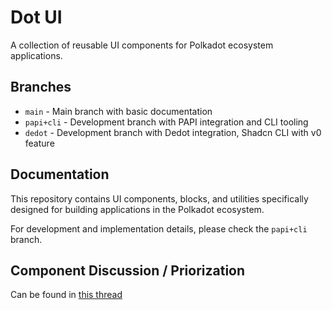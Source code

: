 # Dot UI

A collection of reusable UI components for Polkadot ecosystem applications.

## Branches

- `main` - Main branch with basic documentation
- `papi+cli` - Development branch with PAPI integration and CLI tooling
- `dedot` - Development branch with Dedot integration, Shadcn CLI with v0 feature

## Documentation

This repository contains UI components, blocks, and utilities specifically
designed for building applications in the Polkadot ecosystem.

For development and implementation details, please check the `papi+cli` branch.

## Component Discussion / Priorization

Can be found in
[this thread](https://github.com/Polkadot-UI-Initiative/components/discussions)

